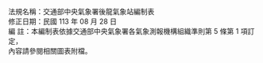 法規名稱：交通部中央氣象署後龍氣象站編制表  
修正日期：民國 113 年 08 月 28 日  
編 註：本編制表依據交通部中央氣象署各氣象測報機構組織準則第 5 條第 1 項訂定，  
內容請參閱相關圖表附檔。  


